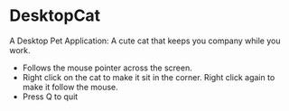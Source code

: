 # DesktopCat
A Desktop Pet Application: 
A cute cat that keeps you company while you work.
- Follows the mouse pointer across the screen.
- Right click on the cat to make it sit in the corner. Right click again to make it follow the mouse.
- Press Q to quit
